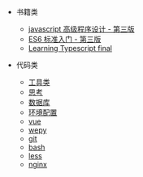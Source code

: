 * 书籍类

  * [javascript 高级程序设计 - 第三版](/jsv3.md)
  * [ES6 标准入门 - 第三版](/es6v3.md)
  * [Learning Typescript final](/ts.md)
  
* 代码类
  
  * [工具类](/util.md)
  * [思考](/think.md)
  * [数据库](/database.md)
  * [环境配置](/env.md)
  * [vue](/vue.md)
  * [wepy](/wepy.md)
  * [git](/git.md)
  * [bash](/bash.md)
  * [less](/less.md)
  * [nginx](/nginx.md)
